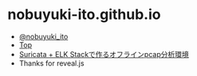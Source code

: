 # nobuyuki-ito.github.io

* [@nobuyuki_ito](https://twitter.com/nobuyuki_ito)
* [Top](https://nobuyuki-ito.github.io/)
* [Suricata + ELK Stackで作るオフラインpcap分析環境](https://nobuyuki-ito.github.io/suricata-elk.html)
* Thanks for reveal.js
